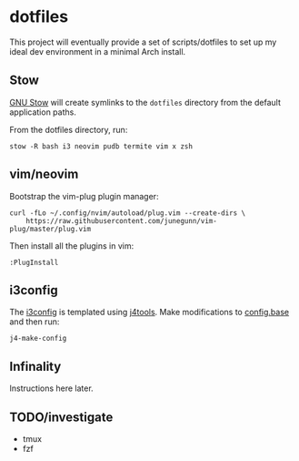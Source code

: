 dotfiles
========
This project will eventually provide a set of scripts/dotfiles to set up my
ideal dev environment in a minimal Arch install.

Stow
----
[GNU Stow](https://www.gnu.org/software/stow/) will create symlinks to the
`dotfiles` directory from the default application paths.

From the dotfiles directory, run:
```Shell
stow -R bash i3 neovim pudb termite vim x zsh
```

vim/neovim
----------
Bootstrap the vim-plug plugin manager:
```Shell
curl -fLo ~/.config/nvim/autoload/plug.vim --create-dirs \
    https://raw.githubusercontent.com/junegunn/vim-plug/master/plug.vim
```

Then install all the plugins in vim:
```VimL
:PlugInstall
```

i3config
--------
The [i3config](./i3/.i3/config) is templated using
[j4tools](http://www.j4tools.org/). Make modifications to
[config.base](./i3/.i3/config.base) and then run:
```Shell
j4-make-config
```

Infinality
----------
Instructions here later.


TODO/investigate
----------------
* tmux
* fzf

